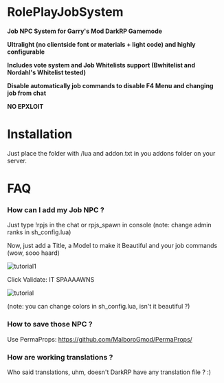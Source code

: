# **RolePlayJobSystem**

**Job NPC System for Garry's Mod DarkRP Gamemode**

**Ultralight (no clientside font or materials + light code) and highly configurable**

**Includes vote system and Job Whitelists support (Bwhitelist and Nordahl's Whitelist tested)**

**Disable automatically job commands to disable F4 Menu and changing job from chat**

**NO EPXLOIT**

# Installation

Just place the folder with /lua and addon.txt in you addons folder on your server.

# FAQ

### How can I add my Job NPC ?

Just type !rpjs in the chat or rpjs_spawn in console (note: change admin ranks in sh_config.lua)

Now, just add a Title, a Model to make it Beautiful and your job commands (wow, sooo haard)

![tutorial1](http://i.imgur.com/qQnwDxU.png)

Click Validate: IT SPAAAAWNS

![tutorial](http://i.imgur.com/SOg3cWo.png)

(note: you can change colors in sh_config.lua, isn't it beautiful ?)

### How to save those NPC ?

Use PermaProps: https://github.com/MalboroGmod/PermaProps/

### How are working translations ?

Who said translations, uhm, doesn't DarkRP have any translation file ? :)
